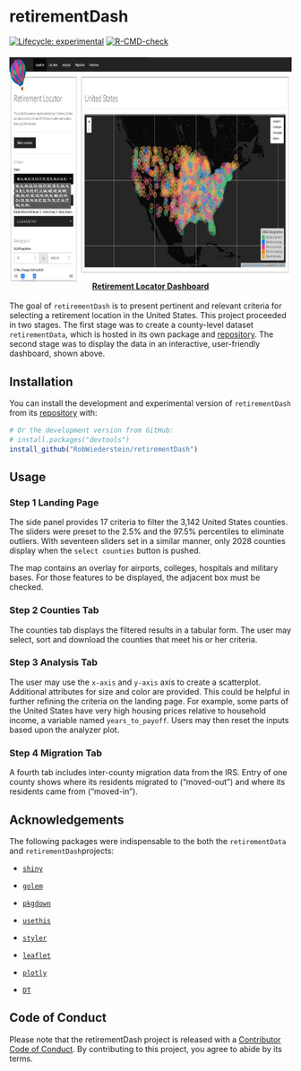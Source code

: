 
<!-- README.md is generated from README.Rmd. Please edit that file -->

# retirementDash

<!-- badges: start -->

[![Lifecycle:
experimental](https://img.shields.io/badge/lifecycle-experimental-orange.svg)](https://lifecycle.r-lib.org/articles/stages.html#experimental)
[![R-CMD-check](https://github.com/RobWiederstein/retirementDash/workflows/R-CMD-check/badge.svg)](https://github.com/RobWiederstein/retirementDash/actions)
<!-- badges: end -->

<h4 align="center">
<a href="https://rob-wiederstein.shinyapps.io/retirement-dashboard/?_ga=2.138388592.1542637753.1630614255-2110524801.1630416115"><img src='man/figures/retirementDash.png' align="center" height="400"/><br/></a>
<a href="https://rob-wiederstein.shinyapps.io/retirementdash/?_ga=2.99037854.1258475930.1633524763-1285109657.1633184174">Retirement
Locator Dashboard</a>
</h4>

The goal of `retirementDash` is to present pertinent and relevant
criteria for selecting a retirement location in the United States. This
project proceeded in two stages. The first stage was to create a
county-level dataset `retirementData`, which is hosted in its own
package and
[repository](https://github.com/RobWiederstein/retirementData). The
second stage was to display the data in an interactive, user-friendly
dashboard, shown above.

## Installation

You can install the development and experimental version of
`retirementDash` from its
[repository](https://github.com/RobWiederstein/retirementDash) with:

``` r
# Or the development version from GitHub:
# install.packages("devtools")
install_github("RobWiederstein/retirementDash")
```

## Usage

### Step 1 Landing Page

The side panel provides 17 criteria to filter the 3,142 United States
counties. The sliders were preset to the 2.5% and the 97.5% percentiles
to eliminate outliers. With seventeen sliders set in a similar manner,
only 2028 counties display when the `select counties` button is pushed.

The map contains an overlay for airports, colleges, hospitals and
military bases. For those features to be displayed, the adjacent box
must be checked.

### Step 2 Counties Tab

The counties tab displays the filtered results in a tabular form. The
user may select, sort and download the counties that meet his or her
criteria.

### Step 3 Analysis Tab

The user may use the `x-axis` and `y-axis` axis to create a scatterplot.
Additional attributes for size and color are provided. This could be
helpful in further refining the criteria on the landing page. For
example, some parts of the United States have very high housing prices
relative to household income, a variable named `years_to_payoff`. Users
may then reset the inputs based upon the analyzer plot.

### Step 4 Migration Tab

A fourth tab includes inter-county migration data from the IRS. Entry of
one county shows where its residents migrated to (“moved-out”) and where
its residents came from (“moved-in”).

## Acknowledgements

The following packages were indispensable to the both the
`retirementData` and `retirementDash`projects:

-   [`shiny`](https://github.com/rstudio/shiny)

-   [`golem`](https://github.com/ThinkR-open/golem)

-   [`pkgdown`](https://github.com/r-lib/pkgdown)

-   [`usethis`](https://github.com/r-lib/usethis)

-   [`styler`](https://github.com/r-lib/styler)

-   [`leaflet`](https://github.com/Leaflet/Leaflet)

-   [`plotly`](https://github.com/plotly/plotly.R)

-   [`DT`](https://github.com/rstudio/DT)

## Code of Conduct

Please note that the retirementDash project is released with a
[Contributor Code of
Conduct](https://contributor-covenant.org/version/2/0/CODE_OF_CONDUCT.html).
By contributing to this project, you agree to abide by its terms.
